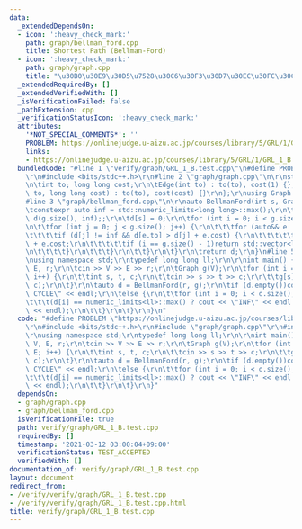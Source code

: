 ```yaml
---
data:
  _extendedDependsOn:
  - icon: ':heavy_check_mark:'
    path: graph/bellman_ford.cpp
    title: Shortest Path (Bellman-Ford)
  - icon: ':heavy_check_mark:'
    path: graph/graph.cpp
    title: "\u30B0\u30E9\u30D5\u7528\u30C6\u30F3\u30D7\u30EC\u30FC\u30C8"
  _extendedRequiredBy: []
  _extendedVerifiedWith: []
  _isVerificationFailed: false
  _pathExtension: cpp
  _verificationStatusIcon: ':heavy_check_mark:'
  attributes:
    '*NOT_SPECIAL_COMMENTS*': ''
    PROBLEM: https://onlinejudge.u-aizu.ac.jp/courses/library/5/GRL/1/GRL_1_B
    links:
    - https://onlinejudge.u-aizu.ac.jp/courses/library/5/GRL/1/GRL_1_B
  bundledCode: "#line 1 \"verify/graph/GRL_1_B.test.cpp\"\n#define PROBLEM \"https://onlinejudge.u-aizu.ac.jp/courses/library/5/GRL/1/GRL_1_B\"\
    \r\n#include <bits/stdc++.h>\r\n#line 2 \"graph/graph.cpp\"\n\r\nstruct Edge {\r\
    \n\tint to; long long cost;\r\n\tEdge(int to) : to(to), cost(1) {};\r\n\tEdge(int\
    \ to, long long cost) : to(to), cost(cost) {}\r\n};\r\nusing Graph = std::vector<std::vector<Edge>>;\n\
    #line 3 \"graph/bellman_ford.cpp\"\n\r\nauto BellmanFord(int s, Graph& g) {\r\n\
    \tconstexpr auto inf = std::numeric_limits<long long>::max();\r\n\tstd::vector\
    \ d(g.size(), inf);;\r\n\td[s] = 0;\r\n\tfor (int i = 0; i < g.size(); i++) {\r\
    \n\t\tfor (int j = 0; j < g.size(); j++) {\r\n\t\t\tfor (auto&& e : g[j]) {\r\n\
    \t\t\t\tif (d[j] != inf && d[e.to] > d[j] + e.cost) {\r\n\t\t\t\t\td[e.to] = d[j]\
    \ + e.cost;\r\n\t\t\t\t\tif (i == g.size() - 1)return std::vector<long long>();\r\
    \n\t\t\t\t}\r\n\t\t\t}\r\n\t\t}\r\n\t}\r\n\treturn d;\r\n}\n#line 5 \"verify/graph/GRL_1_B.test.cpp\"\
    \nusing namespace std;\r\ntypedef long long ll;\r\n\r\nint main() {\r\n\tint V,\
    \ E, r;\r\n\tcin >> V >> E >> r;\r\n\tGraph g(V);\r\n\tfor (int i = 0; i < E;\
    \ i++) {\r\n\t\tint s, t, c;\r\n\t\tcin >> s >> t >> c;\r\n\t\tg[s].emplace_back(t,\
    \ c);\r\n\t}\r\n\tauto d = BellmanFord(r, g);\r\n\tif (d.empty())cout << \"NEGATIVE\
    \ CYCLE\" << endl;\r\n\telse {\r\n\t\tfor (int i = 0; i < d.size(); i++) {\r\n\
    \t\t\t(d[i] == numeric_limits<ll>::max() ? cout << \"INF\" << endl : cout << d[i]\
    \ << endl);\r\n\t\t}\r\n\t}\r\n}\n"
  code: "#define PROBLEM \"https://onlinejudge.u-aizu.ac.jp/courses/library/5/GRL/1/GRL_1_B\"\
    \r\n#include <bits/stdc++.h>\r\n#include \"graph/graph.cpp\"\r\n#include \"graph/bellman_ford.cpp\"\
    \r\nusing namespace std;\r\ntypedef long long ll;\r\n\r\nint main() {\r\n\tint\
    \ V, E, r;\r\n\tcin >> V >> E >> r;\r\n\tGraph g(V);\r\n\tfor (int i = 0; i <\
    \ E; i++) {\r\n\t\tint s, t, c;\r\n\t\tcin >> s >> t >> c;\r\n\t\tg[s].emplace_back(t,\
    \ c);\r\n\t}\r\n\tauto d = BellmanFord(r, g);\r\n\tif (d.empty())cout << \"NEGATIVE\
    \ CYCLE\" << endl;\r\n\telse {\r\n\t\tfor (int i = 0; i < d.size(); i++) {\r\n\
    \t\t\t(d[i] == numeric_limits<ll>::max() ? cout << \"INF\" << endl : cout << d[i]\
    \ << endl);\r\n\t\t}\r\n\t}\r\n}"
  dependsOn:
  - graph/graph.cpp
  - graph/bellman_ford.cpp
  isVerificationFile: true
  path: verify/graph/GRL_1_B.test.cpp
  requiredBy: []
  timestamp: '2021-03-12 03:00:04+09:00'
  verificationStatus: TEST_ACCEPTED
  verifiedWith: []
documentation_of: verify/graph/GRL_1_B.test.cpp
layout: document
redirect_from:
- /verify/verify/graph/GRL_1_B.test.cpp
- /verify/verify/graph/GRL_1_B.test.cpp.html
title: verify/graph/GRL_1_B.test.cpp
---
```

